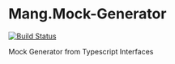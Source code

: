 
# Mang.Mock-Generator
[![Build Status](https://travis-ci.com/Matju-M/Mang.Mock-Generator.svg?token=6znnpbkcfbTWdET8AcgS&branch=master)](https://travis-ci.com/Matju-M/Mang.Mock-Generator)

Mock Generator from Typescript Interfaces
